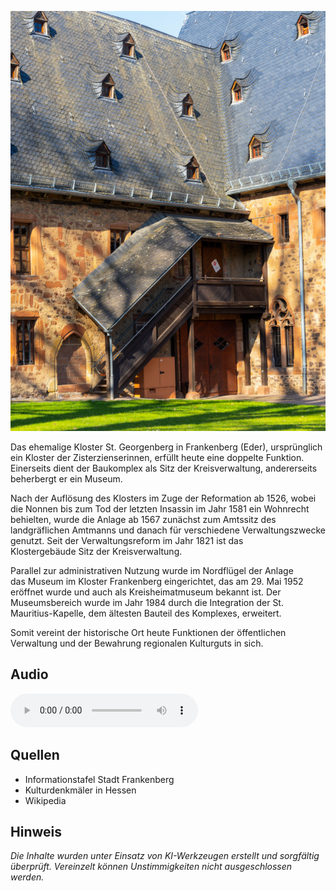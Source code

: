 ![St. Georgenberg](./images/frankenberg/p14.jpg)

Das ehemalige Kloster St. Georgenberg in Frankenberg (Eder), ursprünglich ein Kloster der Zisterzienserinnen, erfüllt heute eine doppelte Funktion. Einerseits dient der Baukomplex als Sitz der Kreisverwaltung, andererseits beherbergt er ein Museum.

Nach der Auflösung des Klosters im Zuge der Reformation ab 1526, wobei die Nonnen bis zum Tod der letzten Insassin im Jahr 1581 ein Wohnrecht behielten, wurde die Anlage ab 1567 zunächst zum Amtssitz des landgräflichen Amtmanns und danach für verschiedene Verwaltungszwecke genutzt. Seit der Verwaltungsreform im Jahr 1821 ist das Klostergebäude Sitz der Kreisverwaltung.

Parallel zur administrativen Nutzung wurde im Nordflügel der Anlage das Museum im Kloster Frankenberg eingerichtet, das am 29. Mai 1952 eröffnet wurde und auch als Kreisheimatmuseum bekannt ist. Der Museumsbereich wurde im Jahr 1984 durch die Integration der St. Mauritius-Kapelle, dem ältesten Bauteil des Komplexes, erweitert.

Somit vereint der historische Ort heute Funktionen der öffentlichen Verwaltung und der Bewahrung regionalen Kulturguts in sich.

## Audio

<audio controls>
  <source src="locales/frankenberg/de/p14.mp3" type="audio/mpeg">
  Dein Browser unterstützt kein Audioelement.
</audio>

## Quellen

- Informationstafel Stadt Frankenberg
- Kulturdenkmäler in Hessen
- Wikipedia

## Hinweis

_Die Inhalte wurden unter Einsatz von KI-Werkzeugen erstellt und sorgfältig überprüft. Vereinzelt können Unstimmigkeiten nicht ausgeschlossen werden._